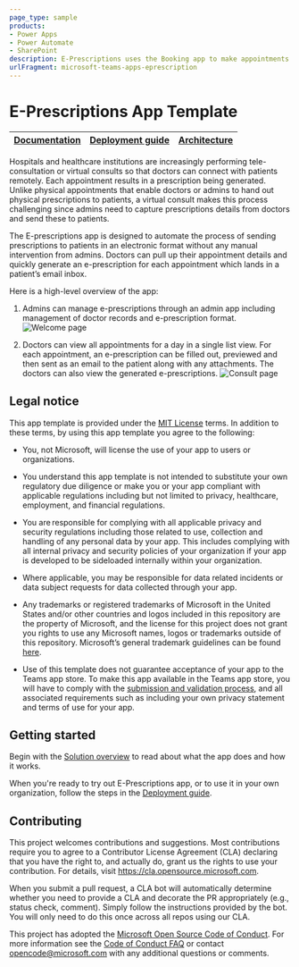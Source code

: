 ```yaml
---
page_type: sample
products:
- Power Apps
- Power Automate
- SharePoint
description: E-Prescriptions uses the Booking app to make appointments during which doctors can generate e-prescriptions and email them to the consulting patients.
urlFragment: microsoft-teams-apps-eprescription
---
```


# E-Prescriptions App Template

| [Documentation](https://github.com/OfficeDev/microsoft-teams-apps-eprescription/wiki/Home) | [Deployment guide](https://github.com/OfficeDev/microsoft-teams-apps-eprescription/wiki/Deployment-Guide) | [Architecture](https://github.com/OfficeDev/microsoft-teams-apps-eprescription/wiki/Solution-Overview) |
| ---- | ---- | ---- |

Hospitals and healthcare institutions are increasingly performing tele-consultation or virtual consults so that doctors can connect with patients remotely. Each appointment results in a prescription being generated. Unlike physical appointments that enable doctors or admins to hand out physical prescriptions to patients, a virtual consult makes this process challenging since admins need to capture prescriptions details from doctors and send these to patients.

The E-prescriptions app is designed to automate the process of sending prescriptions to patients in an electronic format without any manual intervention from admins. Doctors can pull up their appointment details and quickly generate an e-prescription for each appointment which lands in a patient’s email inbox.

Here is a high-level overview of the app:

1. Admins can manage e-prescriptions through an admin app including management of doctor records and e-prescription format.
  ![Welcome page](https://github.com/OfficeDev/microsoft-teams-apps-eprescription/wiki/images/DoctorDatabase.PNG)

2. Doctors can view all appointments for a day in a single list view. For each appointment, an e-prescription can be filled out, previewed and then sent as an email to the patient along with any attachments. The doctors can also view the generated e-prescriptions.
![Consult page](https://github.com/OfficeDev/microsoft-teams-apps-eprescription/wiki/images/Consult.PNG)

## Legal notice

This app template is provided under the [MIT License](https://github.com/OfficeDev/microsoft-teams-apps-eprescription/blob/master/LICENSE) terms.  In addition to these terms, by using this app template you agree to the following:

- You, not Microsoft, will license the use of your app to users or organizations.

- You understand this app template is not intended to substitute your own regulatory due diligence or make you or your app compliant with applicable regulations including but not limited to privacy, healthcare, employment, and financial regulations.

- You are responsible for complying with all applicable privacy and security regulations including those related to use, collection and handling of any personal data by your app.  This includes complying with all internal privacy and security policies of your organization if your app is developed to be sideloaded internally within your organization.

- Where applicable, you may be responsible for data related incidents or data subject requests for data collected through your app.

-	Any trademarks or registered trademarks of Microsoft in the United States and/or other countries and logos included in this repository are the property of Microsoft, and the license for this project does not grant you rights to use any Microsoft names, logos or trademarks outside of this repository.  Microsoft’s general trademark guidelines can be found [here](https://www.microsoft.com/en-us/legal/intellectualproperty/trademarks/usage/general.aspx).

-	Use of this template does not guarantee acceptance of your app to the Teams app store.  To make this app available in the Teams app store, you will have to comply with the [submission and validation process](https://docs.microsoft.com/en-us/microsoftteams/platform/concepts/deploy-and-publish/appsource/publish), and all associated requirements such as including your own privacy statement and terms of use for your app.



## Getting started

Begin with the [Solution overview](https://github.com/OfficeDev/microsoft-teams-apps-eprescription/wiki/Solution-overview) to read about what the app does and how it works.

When you're ready to try out E-Prescriptions app, or to use it in your own organization, follow the steps in the [Deployment guide](https://github.com/OfficeDev/microsoft-teams-apps-eprescription/wiki/Deployment-guide).

## Contributing

This project welcomes contributions and suggestions.  Most contributions require you to agree to a
Contributor License Agreement (CLA) declaring that you have the right to, and actually do, grant us
the rights to use your contribution. For details, visit https://cla.opensource.microsoft.com.

When you submit a pull request, a CLA bot will automatically determine whether you need to provide
a CLA and decorate the PR appropriately (e.g., status check, comment). Simply follow the instructions
provided by the bot. You will only need to do this once across all repos using our CLA.

This project has adopted the [Microsoft Open Source Code of Conduct](https://opensource.microsoft.com/codeofconduct/).
For more information see the [Code of Conduct FAQ](https://opensource.microsoft.com/codeofconduct/faq/) or
contact [opencode@microsoft.com](mailto:opencode@microsoft.com) with any additional questions or comments.
